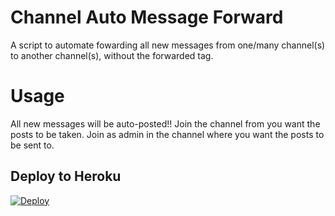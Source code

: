 # Channel Auto Message Forward

A script to automate fowarding all new messages from one/many channel(s) to another channel(s), without the forwarded tag.



# Usage
All new messages will be auto-posted!! Join the channel from you want the posts to be taken. Join as admin in the channel where you want the posts to be sent to.


## Deploy to Heroku

[![Deploy](https://www.herokucdn.com/deploy/button.svg)](https://heroku.com/deploy?template=https://github.com/samadii/ChannelAutoForward)



